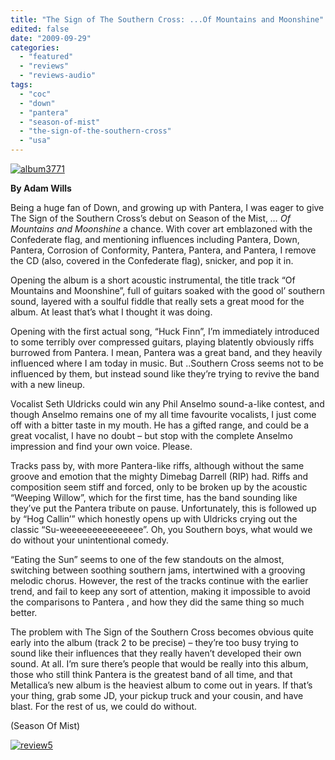 ```yaml
---
title: "The Sign of The Southern Cross: ...Of Mountains and Moonshine"
edited: false
date: "2009-09-29"
categories:
  - "featured"
  - "reviews"
  - "reviews-audio"
tags:
  - "coc"
  - "down"
  - "pantera"
  - "season-of-mist"
  - "the-sign-of-the-southern-cross"
  - "usa"
---
```


[![album3771](http://www.hellbound.ca/wp-content/uploads/2009/09/album3771.jpg "album3771")](http://www.hellbound.ca/wp-content/uploads/2009/09/album3771.jpg)

**By Adam Wills**

Being a huge fan of Down, and growing up with Pantera, I was eager to give The Sign of the Southern Cross’s debut on Season of the Mist, _… Of Mountains and Moonshine_ a chance. With cover art emblazoned with the Confederate flag, and mentioning influences including Pantera, Down, Pantera, Corrosion of Conformity, Pantera, Pantera, and Pantera, I remove the CD (also, covered in the Confederate flag), snicker, and pop it in.

Opening the album is a short acoustic instrumental, the title track “Of Mountains and Moonshine”, full of guitars soaked with the good ol’ southern sound, layered with a soulful fiddle that really sets a great mood for the album. At least that’s what I thought it was doing.

Opening with the first actual song, “Huck Finn”, I’m immediately introduced to some terribly over compressed guitars, playing blatently obviously riffs burrowed from Pantera. I mean, Pantera was a great band, and they heavily influenced where I am today in music. But ..Southern Cross seems not to be influenced by them, but instead sound like they’re trying to revive the band with a new lineup.

Vocalist Seth Uldricks could win any Phil Anselmo sound-a-like contest, and though Anselmo remains one of my all time favourite vocalists, I just come off with a bitter taste in my mouth. He has a gifted range, and could be a great vocalist, I have no doubt – but stop with the complete Anselmo impression and find your own voice. Please.

Tracks pass by, with more Pantera-like riffs, although without the same groove and emotion that the mighty Dimebag Darrell (RIP) had. Riffs and composition seem stiff and forced, only to be broken up by the acoustic “Weeping Willow”, which for the first time, has the band sounding like they’ve put the Pantera tribute on pause. Unfortunately, this is followed up by “Hog Callin’” which honestly opens up with Uldricks crying out the classic “Su-weeeeeeeeeeeeeee”. Oh, you Southern boys, what would we do without your unintentional comedy.

“Eating the Sun” seems to one of the few standouts on the almost, switching between soothing southern jams, intertwined with a grooving melodic chorus. However, the rest of the tracks continue with the earlier trend, and fail to keep any sort of attention, making it impossible to avoid the comparisons to Pantera , and how they did the same thing so much better.

The problem with The Sign of the Southern Cross becomes obvious quite early into the album (track 2 to be precise) – they’re too busy trying to sound like their influences that they really haven’t developed their own sound. At all. I’m sure there’s people that would be really into this album, those who still think Pantera is the greatest band of all time, and that Metallica’s new album is the heaviest album to come out in years. If that’s your thing, grab some JD, your pickup truck and your cousin, and have blast. For the rest of us, we could do without.

(Season Of Mist)

[![review5](http://www.hellbound.ca/wp-content/uploads/2009/08/review5.png "review5")](http://www.hellbound.ca/wp-content/uploads/2009/08/review5.png)
